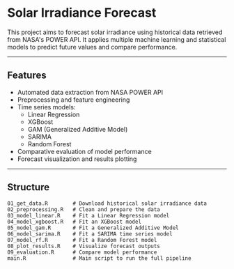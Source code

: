 # Solar Irradiance Forecast

This project aims to forecast solar irradiance using historical data retrieved from NASA's POWER API. It applies multiple machine learning and statistical models to predict future values and compare performance.

---

## Features

- Automated data extraction from NASA POWER API  
- Preprocessing and feature engineering  
- Time series models:  
  - Linear Regression  
  - XGBoost  
  - GAM (Generalized Additive Model)  
  - SARIMA  
  - Random Forest  
- Comparative evaluation of model performance  
- Forecast visualization and results plotting  

---

## Structure

```plaintext
01_get_data.R        # Download historical solar irradiance data  
02_preprocessing.R   # Clean and prepare the data  
03_model_linear.R    # Fit a Linear Regression model  
04_model_xgboost.R   # Fit an XGBoost model  
05_model_gam.R       # Fit a Generalized Additive Model  
06_model_sarima.R    # Fit a SARIMA time series model  
07_model_rf.R        # Fit a Random Forest model  
08_plot_results.R    # Visualize forecast outputs  
09_evaluation.R      # Compare model performance  
main.R               # Main script to run the full pipeline  
